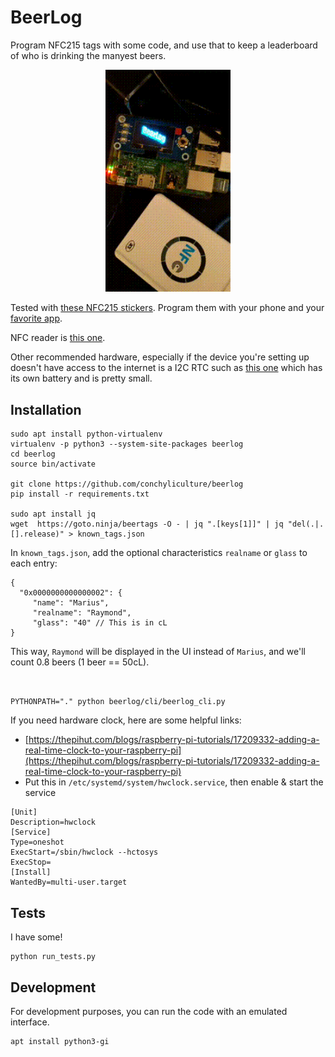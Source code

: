 # BeerLog

Program NFC215 tags with some code, and use that to keep a leaderboard of who is drinking the manyest beers.


<p align="center"><img src='doc/cheers.gif' width="200"/></p>

Tested with [these NFC215 stickers](https://www.aliexpress.com/item/32817199724.html). Program them with your phone and your [favorite app](https://github.com/HiddenRamblings/TagMo).

NFC reader is [this one](https://www.aliexpress.com/item/32548770388.html).

Other recommended hardware, especially if the device you're setting up doesn't have access to the internet is a I2C RTC such as [this one](https://www.aliexpress.com/item/32881077060.html) which has its own battery and is pretty small.

## Installation

```
sudo apt install python-virtualenv
virtualenv -p python3 --system-site-packages beerlog
cd beerlog
source bin/activate

git clone https://github.com/conchyliculture/beerlog
pip install -r requirements.txt

sudo apt install jq
wget  https://goto.ninja/beertags -O - | jq ".[keys[1]]" | jq "del(.|.[].release)" > known_tags.json
```

In `known_tags.json`, add the optional characteristics `realname` or `glass` to each entry:
```
{
  "0x0000000000000002": {
     "name": "Marius",
     "realname": "Raymond",
     "glass": "40" // This is in cL
}
```

This way, `Raymond` will be displayed in the UI instead of `Marius`, and we'll count 0.8 beers (1 beer == 50cL).


```


PYTHONPATH="." python beerlog/cli/beerlog_cli.py
```

If you need hardware clock, here are some helpful links:

  * [https://thepihut.com/blogs/raspberry-pi-tutorials/17209332-adding-a-real-time-clock-to-your-raspberry-pi](https://thepihut.com/blogs/raspberry-pi-tutorials/17209332-adding-a-real-time-clock-to-your-raspberry-pi)
  * Put this in `/etc/systemd/system/hwclock.service`, then enable & start the service

```
[Unit]
Description=hwclock
[Service]
Type=oneshot
ExecStart=/sbin/hwclock --hctosys
ExecStop=
[Install]
WantedBy=multi-user.target
```

## Tests

I have some!

```
python run_tests.py
```

## Development

For development purposes, you can run the code with an emulated interface.

```
apt install python3-gi
```
